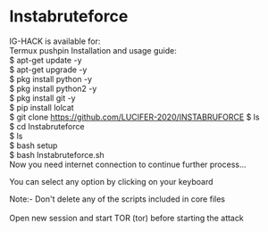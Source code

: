 # Instabruteforce
 IG-HACK is available for:<br>
Termux
pushpin Installation and usage guide:<br>
$ apt-get update -y<br>
$ apt-get upgrade -y<br>
$ pkg install python -y <br>
$ pkg install python2 -y<br>
$ pkg install git -y<br>
$ pip install lolcat<br>
$ git clone https://github.com/LUCIFER-2020/INSTABRUFORCE 
$ ls<br>
$ cd Instabruteforce<br>
$ ls<br>
$ bash setup<br>
$ bash Instabruteforce.sh<br>
Now you need internet connection to continue further process...<br>

You can select any option by clicking on your keyboard<br>

Note:- Don't delete any of the scripts included in core files<br>
<br>
Open new session and start TOR (tor) before starting the attack<br>
